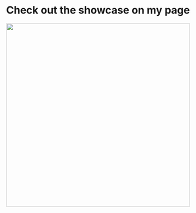 <!DOCTYPE html>
<html>
<body>
  <div style="text-align:center;">
    <h1> Check out the showcase on my page </h1>
    <a href="https://www.facebook.com/SenpaiZero/posts/693649812903048">
      <img src="https://i.imgur.com/bfyaqtl.png" style="width: 500px;">
    </a>
  </div>
</body>
</html>
